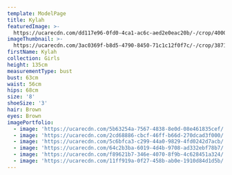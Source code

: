 ```yaml
---
template: ModelPage
title: Kylah
featuredImage: >-
  https://ucarecdn.com/dd117e96-0fd0-4ca1-ac6c-aed2e0eac20b/-/crop/4000x2437/0,0/-/preview/
imageThumbnail: >-
  https://ucarecdn.com/3ac0369f-b8d5-4790-8450-71c1c12f0f7c/-/crop/3871x4154/129,0/-/preview/
firstName: Kylah
collection: Girls
height: 135cm
measurementType: bust
bust: 63cm
waist: 56cm
hips: 68cm
size: '8'
shoeSize: '3'
hair: Brown
eyes: Brown
imagePortfolio:
  - image: 'https://ucarecdn.com/5b63254a-7567-4838-8e0d-08e461835cef/'
  - image: 'https://ucarecdn.com/2cd68886-cbcf-46ff-b66d-270dcad3f000/'
  - image: 'https://ucarecdn.com/5c6bfca3-c299-44a0-9829-4fd0242d7acb/'
  - image: 'https://ucarecdn.com/64c2b3ba-6019-4d4b-9708-ad332ebf78b7/'
  - image: 'https://ucarecdn.com/f89621b7-346e-4070-8f9b-4c628451a324/'
  - image: 'https://ucarecdn.com/11ff919a-0f27-458b-ab0e-1910d84d1d5b/'
---
```


